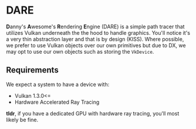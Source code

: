# DARE
**D**anny's **A**wesome's **R**endering **E**ngine (DARE) is a simple path tracer that utilizes Vulkan underneath the 
the hood to handle graphics. You'll notice it's a very thin abstraction layer and that is by design (KISS). Where 
possible, we prefer to use Vulkan objects over our own primitives but due to DX, we may opt to use
our own objects such as storing the `VkDevice`.


## Requirements
We expect a system to have a device with:
- Vulkan 1.3.0<=
- Hardware Accelerated Ray Tracing

**tldr**, if you have a dedicated GPU with hardware ray tracing, you'll most likely be fine.
